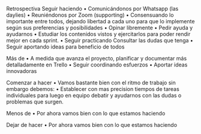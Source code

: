 Retrospectiva
Seguir haciendo
•	Comunicándonos por Whatsapp (las daylies)
•	Reuniéndonos por Zoom (supporting)
•	Consensuando lo importante entre todos, dejando libertad a cada uno para que lo implemente según sus preferencias y posibilidades
•	Opinar libremente
•	Pedir ayuda y ayudarnos
•   Estudiar los contenidos vistos y ejercitarlos para poder rendir mejor en cada sprint.
•   Seguir practicando Consultar las dudas  que tenga
•   Seguir aportando ideas para beneficio de todos

Más de
•	A medida que avanza el proyecto, planificar y documentar más detalladamente en Trello
•	Seguir coordinando esfuerzos
•   Aportar ideas innovadoras

Comenzar a hacer
•   Vamos bastante bien con el ritmo de trabajo sin embargo debemos:
•   Establecer con mas precision tiempos de tareas individuales para luego en equipo debatir y ayudarnos con las dudas o problemas que surgen.

Menos de 
•	Por ahora vamos bien con lo que estamos haciendo


Dejar de hacer
•	Por ahora vamos bien con lo que estamos haciendo